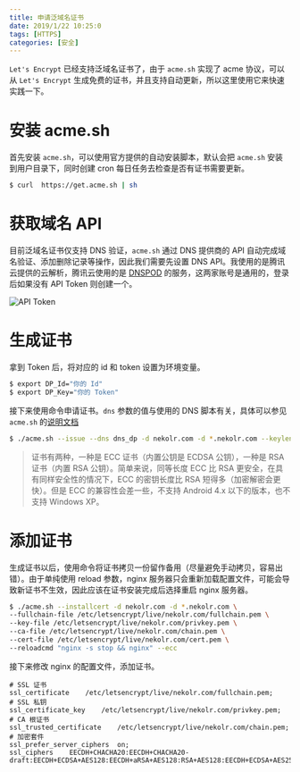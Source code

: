 ```yaml
---
title: 申请泛域名证书
date: 2019/1/22 10:25:0
tags: [HTTPS]
categories: [安全]
---
```


`Let's Encrypt` 已经支持泛域名证书了，由于 `acme.sh` 实现了 acme 协议，可以从 `Let's Encrypt` 生成免费的证书，并且支持自动更新，所以这里使用它来快速实践一下。  

<!--more-->  

# 安装 acme.sh
首先安装 `acme.sh`，可以使用官方提供的自动安装脚本，默认会把 `acme.sh` 安装到用户目录下，同时创建 cron 每日任务去检查是否有证书需要更新。  

```bash
$ curl  https://get.acme.sh | sh
```

# 获取域名 API
目前泛域名证书仅支持 DNS 验证，`acme.sh` 通过 DNS 提供商的 API 自动完成域名验证、添加删除记录等操作，因此我们需要先设置 DNS API。我使用的是腾讯云提供的云解析，腾讯云使用的是 [DNSPOD](https://www.dnspod.cn/) 的服务，这两家账号是通用的，登录后如果没有 API Token 则创建一个。  

![API Token](https://cdn.jsdelivr.net/gh/nekolr/image-hosting@201911242036/2019/01/22/jB4.png)

# 生成证书
拿到 Token 后，将对应的 id 和 token 设置为环境变量。  

```bash
$ export DP_Id="你的 Id"
$ export DP_Key="你的 Token"
```

接下来使用命令申请证书。`dns` 参数的值与使用的 DNS 脚本有关，具体可以参见 `acme.sh` 的[说明文档](https://github.com/Neilpang/acme.sh/blob/master/dnsapi/README.md)  

```bash
$ ./acme.sh --issue --dns dns_dp -d nekolr.com -d *.nekolr.com --keylength ec-256
```

> 证书有两种，一种是 ECC 证书（内置公钥是 ECDSA 公钥），一种是 RSA 证书（内置 RSA 公钥）。简单来说，同等长度 ECC 比 RSA 更安全，在具有同样安全性的情况下，ECC 的密钥长度比 RSA 短得多（加密解密会更快）。但是 ECC 的兼容性会差一些，不支持 Android 4.x 以下的版本，也不支持 Windows XP。  

# 添加证书
生成证书以后，使用命令将证书拷贝一份留作备用（尽量避免手动拷贝，容易出错）。由于单纯使用 reload 参数，nginx 服务器只会重新加载配置文件，可能会导致新证书不生效，因此应该在证书安装完成后选择重启 nginx 服务器。

```bash
$ ./acme.sh --installcert -d nekolr.com -d *.nekolr.com \
--fullchain-file /etc/letsencrypt/live/nekolr.com/fullchain.pem \
--key-file /etc/letsencrypt/live/nekolr.com/privkey.pem \
--ca-file /etc/letsencrypt/live/nekolr.com/chain.pem \
--cert-file /etc/letsencrypt/live/nekolr.com/cert.pem \
--reloadcmd "nginx -s stop && nginx" --ecc
```

接下来修改 nginx 的配置文件，添加证书。  

```
# SSL 证书
ssl_certificate    /etc/letsencrypt/live/nekolr.com/fullchain.pem;
# SSL 私钥
ssl_certificate_key    /etc/letsencrypt/live/nekolr.com/privkey.pem;
# CA 根证书
ssl_trusted_certificate    /etc/letsencrypt/live/nekolr.com/chain.pem;
# 加密套件
ssl_prefer_server_ciphers  on;
ssl_ciphers    EECDH+CHACHA20:EECDH+CHACHA20-draft:EECDH+ECDSA+AES128:EECDH+aRSA+AES128:RSA+AES128:EECDH+ECDSA+AES256:EECDH+aRSA+AES256:RSA+AES256:EECDH+ECDSA+3DES:EECDH+aRSA+3DES:RSA+3DES:!MD5;
```